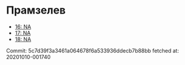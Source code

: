 # Прамзелев
- [16: NA](16.md)
- [17: NA](17.md)
- [18: NA](18.md)

Commit: 5c7d39f3a3461a064678f6a533936ddecb7b88bb
 fetched at: 20201010-001740
